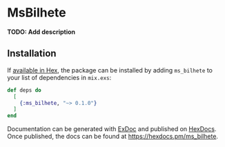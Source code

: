 # MsBilhete

**TODO: Add description**

## Installation

If [available in Hex](https://hex.pm/docs/publish), the package can be installed
by adding `ms_bilhete` to your list of dependencies in `mix.exs`:

```elixir
def deps do
  [
    {:ms_bilhete, "~> 0.1.0"}
  ]
end
```

Documentation can be generated with [ExDoc](https://github.com/elixir-lang/ex_doc)
and published on [HexDocs](https://hexdocs.pm). Once published, the docs can
be found at <https://hexdocs.pm/ms_bilhete>.

